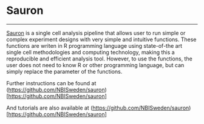 # Sauron
***

[Sauron](https://github.com/NBISweden/sauron) is a single cell analysis pipeline that allows user to run simple or complex experiment designs with very simple and intuitive functions. These functions are writen in R programming language using state-of-the art single cell methodologies and computing technology, making this a reproducible and efficient analysis tool. However, to use the functions, the user does not need to know R or other programming language, but can simply replace the parameter of the functions.

Further instructions can be found at (https://github.com/NBISweden/sauron)[https://github.com/NBISweden/sauron]

And tutorials are also available at (https://github.com/NBISweden/sauron)[https://github.com/NBISweden/sauron]
